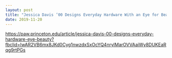 ```yaml
---
layout: post
title: "Jessica Davis ’00 Designs Everyday Hardware With an Eye for Beauty"
date: 2019-11-20
---
```


https://paw.princeton.edu/article/jessica-davis-00-designs-everyday-hardware-eye-beauty?fbclid=IwAR2VB6mx8JKd0Cyg1nwzdxSxOcYQ4nrylMarOVVAaiWy8DUKEaRqg9rtPGs